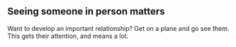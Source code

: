## Seeing someone in person matters

Want to develop an important relationship? Get on a plane and go see them. This gets their attention, and means a lot. 
